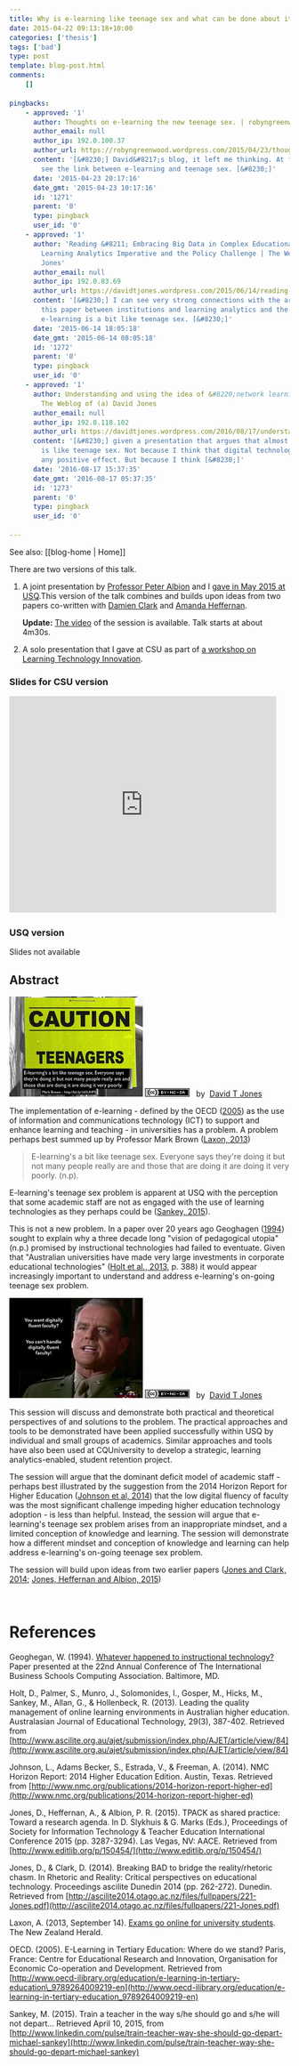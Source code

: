 ```yaml
---
title: Why is e-learning like teenage sex and what can be done about it?
date: 2015-04-22 09:13:18+10:00
categories: ['thesis']
tags: ['bad']
type: post
template: blog-post.html
comments:
    []
    
pingbacks:
    - approved: '1'
      author: Thoughts on e-learning the new teenage sex. | robyngreenwood
      author_email: null
      author_ip: 192.0.100.37
      author_url: https://robyngreenwood.wordpress.com/2015/04/23/thoughts-on-e-learning-the-new-teenage-sex/
      content: '[&#8230;] David&#8217;s blog, it left me thinking. At first I couldn&#8217;t
        see the link between e-learning and teenage sex. [&#8230;]'
      date: '2015-04-23 20:17:16'
      date_gmt: '2015-04-23 10:17:16'
      id: '1271'
      parent: '0'
      type: pingback
      user_id: '0'
    - approved: '1'
      author: 'Reading &#8211; Embracing Big Data in Complex Educational Systems: The
        Learning Analytics Imperative and the Policy Challenge | The Weblog of (a) David
        Jones'
      author_email: null
      author_ip: 192.0.83.69
      author_url: https://davidtjones.wordpress.com/2015/06/14/reading-embracing-big-data-in-complex-educational-systems-the-learning-analytics-imperative-and-the-policy-challenge/
      content: '[&#8230;] I can see very strong connections with the arguments made in
        this paper between institutions and learning analytics and the reasons why I think
        e-learning is a bit like teenage sex. [&#8230;]'
      date: '2015-06-14 18:05:18'
      date_gmt: '2015-06-14 08:05:18'
      id: '1272'
      parent: '0'
      type: pingback
      user_id: '0'
    - approved: '1'
      author: Understanding and using the idea of &#8220;network learning&#8221; &#8211;
        The Weblog of (a) David Jones
      author_email: null
      author_ip: 192.0.118.102
      author_url: https://davidtjones.wordpress.com/2016/08/17/understanding-and-using-the-idea-of-network-learning/
      content: '[&#8230;] given a presentation that argues that almost all e-learning
        is like teenage sex. Not because I think that digital technologies cannot have
        any positive effect. But because I think [&#8230;]'
      date: '2016-08-17 15:37:35'
      date_gmt: '2016-08-17 05:37:35'
      id: '1273'
      parent: '0'
      type: pingback
      user_id: '0'
    
---
```


See also: [[blog-home | Home]]

There are two versions of this talk.

1. A joint presentation by [Professor Peter Albion](http://peter.albion.id.au/) and I [gave in May 2015 at USQ](http://www.usq.edu.au/learning-teaching/USQSalon/JonesAlbion).This version of the talk combines and builds upon ideas from two papers co-written with [Damien Clark](https://damosworld.wordpress.com/) and [Amanda Heffernan](https://twitter.com/chalkhands).
    
    **Update:** [The video](https://vimeo.com/user10756933/review/128556038/dc36237ecc) of the session is available. Talk starts at about 4m30s.
2. A solo presentation that I gave at CSU as part of [a workshop on Learning Technology Innovation](http://uimagine.edu.au/portfolio/learning-technology-innovation/).

### Slides for CSU version

<iframe src="https://docs.google.com/presentation/d/e/2PACX-1vTk9P9av-Otxv2U-QlqYGwtookytVFlFm154cUxGYVarHWQPN5C9CcfKbeAiy-iRw/embed?start=false&amp;loop=false&amp;delayms=3000" frameborder="0" width="480" height="389" allowfullscreen="true" mozallowfullscreen="true" webkitallowfullscreen="true"></iframe>

### USQ version

Slides not available

## Abstract

[![Is elearning like teenage sex? by David T Jones, on Flickr](images/9861514544_01b3c7fbca_m.jpg "Is elearning like teenage sex? by David T Jones, on Flickr")](https://www.flickr.com/photos/david_jones/9861514544/) [![Creative Commons Creative Commons Attribution-Noncommercial-Share Alike 2.0 Generic License](images/80x15.png "Creative Commons Creative Commons Attribution-Noncommercial-Share Alike 2.0 Generic License")](http://creativecommons.org/licenses/by-nc-sa/2.0/)   by  [](https://www.flickr.com/people/david_jones/)[David T Jones](https://www.flickr.com/people/david_jones/) [](http://www.imagecodr.org/)

The implementation of e-learning - defined by the OECD ([2005](http://www.oecd-ilibrary.org/education/e-learning-in-tertiary-education_9789264009219-en)) as the use of information and communications technology (ICT) to support and enhance learning and teaching - in universities has a problem. A problem perhaps best summed up by Professor Mark Brown ([Laxon, 2013](http://bit.ly/165UHP5))

> E-learning's a bit like teenage sex. Everyone says they're doing it but not many people really are and those that are doing it are doing it very poorly. (n.p).

E-learning's teenage sex problem is apparent at USQ with the perception that some academic staff are not as engaged with the use of learning technologies as they perhaps could be ([Sankey, 2015](http://www.linkedin.com/pulse/train-teacher-way-she-should-go-depart-michael-sankey)).

This is not a new problem. In a paper over 20 years ago Geoghagen ([1994](http://eprints.soton.ac.uk/260144/)) sought to explain why a three decade long "vision of pedagogical utopia" (n.p.) promised by instructional technologies had failed to eventuate. Given that "Australian universities have made very large investments in corporate educational technologies" ([Holt et al., 2013](http://www.ascilite.org.au/ajet/submission/index.php/AJET/article/view/84), p. 388) it would appear increasingly important to understand and address e-learning's on-going teenage sex problem.

[![You want digitally fluent faculty? by David T Jones, on Flickr](images/15025763858_58eea9f20c_m.jpg "You want digitally fluent faculty? by David T Jones, on Flickr")](https://www.flickr.com/photos/david_jones/15025763858/) [![Creative Commons Creative Commons Attribution-Noncommercial-Share Alike 2.0 Generic License](images/80x15.png "Creative Commons Creative Commons Attribution-Noncommercial-Share Alike 2.0 Generic License")](http://creativecommons.org/licenses/by-nc-sa/2.0/)   by  [](https://www.flickr.com/people/david_jones/)[David T Jones](https://www.flickr.com/people/david_jones/) [](http://www.imagecodr.org/)

This session will discuss and demonstrate both practical and theoretical perspectives of and solutions to the problem. The practical approaches and tools to be demonstrated have been applied successfully within USQ by individual and small groups of academics. Similar approaches and tools have also been used at CQUniversity to develop a strategic, learning analytics-enabled, student retention project.

The session will argue that the dominant deficit model of academic staff - perhaps best illustrated by the suggestion from the 2014 Horizon Report for Higher Education ([Johnson et al, 2014](http://www.nmc.org/publications/2014-horizon-report-higher-ed)) that the low digital fluency of faculty was the most significant challenge impeding higher education technology adoption - is less than helpful. Instead, the session will argue that e-learning's teenage sex problem arises from an inappropriate mindset, and a limited conception of knowledge and learning. The session will demonstrate how a different mindset and conception of knowledge and learning can help address e-learning's on-going teenage sex problem.

The session will build upon ideas from two earlier papers ([Jones and Clark, 2014](https://ascilite.org/conferences/dunedin2014/files/fullpapers/221-Jones.pdf); [Jones, Heffernan and Albion, 2015](http://www.editlib.org/p/150454/proceeding_150454.pdf))

 

# References

Geoghegan, W. (1994). [Whatever happened to instructional technology?](http://eprints.soton.ac.uk/260144/) Paper presented at the 22nd Annual Conference of The International Business Schools Computing Association. Baltimore, MD.

Holt, D., Palmer, S., Munro, J., Solomonides, I., Gosper, M., Hicks, M., Sankey, M., Allan, G., & Hollenbeck, R. (2013). Leading the quality management of online learning environments in Australian higher education. Australasian Journal of Educational Technology, 29(3), 387-402. Retrieved from [http://www.ascilite.org.au/ajet/submission/index.php/AJET/article/view/84](http://www.ascilite.org.au/ajet/submission/index.php/AJET/article/view/84)

Johnson, L., Adams Becker, S., Estrada, V., & Freeman, A. (2014). NMC Horizon Report: 2014 Higher Education Edition. Austin, Texas. Retrieved from [http://www.nmc.org/publications/2014-horizon-report-higher-ed](http://www.nmc.org/publications/2014-horizon-report-higher-ed)

Jones, D., Heffernan, A., & Albion, P. R. (2015). TPACK as shared practice: Toward a research agenda. In D. Slykhuis & G. Marks (Eds.), Proceedings of Society for Information Technology & Teacher Education International Conference 2015 (pp. 3287-3294). Las Vegas, NV: AACE. Retrieved from [http://www.editlib.org/p/150454/](http://www.editlib.org/p/150454/)

Jones, D., & Clark, D. (2014). Breaking BAD to bridge the reality/rhetoric chasm. In Rhetoric and Reality: Critical perspectives on educational technology. Proceedings ascilite Dunedin 2014 (pp. 262-272). Dunedin. Retrieved from [http://ascilite2014.otago.ac.nz/files/fullpapers/221-Jones.pdf](http://ascilite2014.otago.ac.nz/files/fullpapers/221-Jones.pdf)

Laxon, A. (2013, September 14). [Exams go online for university students](http://bit.ly/165UHP5). The New Zealand Herald.

OECD. (2005). E-Learning in Tertiary Education: Where do we stand? Paris, France: Centre for Educational Research and Innovation, Organisation for Economic Co-operation and Development. Retrieved from [http://www.oecd-ilibrary.org/education/e-learning-in-tertiary-education\_9789264009219-en](http://www.oecd-ilibrary.org/education/e-learning-in-tertiary-education_9789264009219-en)

Sankey, M. (2015). Train a teacher in the way s/he should go and s/he will not depart... Retrieved April 10, 2015, from [http://www.linkedin.com/pulse/train-teacher-way-she-should-go-depart-michael-sankey](http://www.linkedin.com/pulse/train-teacher-way-she-should-go-depart-michael-sankey)